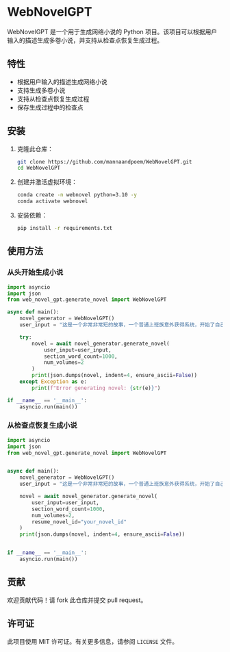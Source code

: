 # WebNovelGPT

WebNovelGPT 是一个用于生成网络小说的 Python 项目。该项目可以根据用户输入的描述生成多卷小说，并支持从检查点恢复生成过程。

## 特性

- 根据用户输入的描述生成网络小说
- 支持生成多卷小说
- 支持从检查点恢复生成过程
- 保存生成过程中的检查点

## 安装

1. 克隆此仓库：
    ```sh
    git clone https://github.com/mannaandpoem/WebNovelGPT.git
    cd WebNovelGPT
    ```

2. 创建并激活虚拟环境：
    ```sh
    conda create -n webnovel python=3.10 -y
    conda activate webnovel
    ```

3. 安装依赖：
    ```sh
    pip install -r requirements.txt
    ```

## 使用方法

### 从头开始生成小说

```python
import asyncio
import json
from web_novel_gpt.generate_novel import WebNovelGPT

async def main():
    novel_generator = WebNovelGPT()
    user_input = "这是一个非常非常短的故事，一个普通上班族意外获得系统，开始了自己的职场逆袭之路。要求网文共2卷，每卷2章，每章1000字，共计4000字。"

    try:
        novel = await novel_generator.generate_novel(
            user_input=user_input,
            section_word_count=1000,
            num_volumes=2
        )
        print(json.dumps(novel, indent=4, ensure_ascii=False))
    except Exception as e:
        print(f"Error generating novel: {str(e)}")

if __name__ == '__main__':
    asyncio.run(main())
```

### 从检查点恢复生成小说

```python
import asyncio
import json
from web_novel_gpt.generate_novel import WebNovelGPT


async def main():
    novel_generator = WebNovelGPT()
    user_input = "这是一个非常非常短的故事，一个普通上班族意外获得系统，开始了自己的职场逆袭之路。要求网文共2卷，每卷2章，每章1000字，共计4000字。"

    novel = await novel_generator.generate_novel(
        user_input=user_input,
        section_word_count=1000,
        num_volumes=2,
        resume_novel_id="your_novel_id"
    )
    print(json.dumps(novel, indent=4, ensure_ascii=False))


if __name__ == '__main__':
    asyncio.run(main())
```

## 贡献

欢迎贡献代码！请 fork 此仓库并提交 pull request。

## 许可证

此项目使用 MIT 许可证。有关更多信息，请参阅 `LICENSE` 文件。

